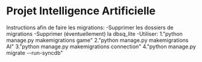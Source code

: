 # Projet Intelligence Artificielle
Instructions afin de faire les migrations:
-Supprimer les dossiers de migrations
-Supprimer (éventuellement) la dbsq_lite
-Utiliser:
1."python manage.py makemigrations game"
2."python manage.py makemigrations AI"
3."python manage.py makemigrations connection"
4."python manage.py migrate --run-syncdb"